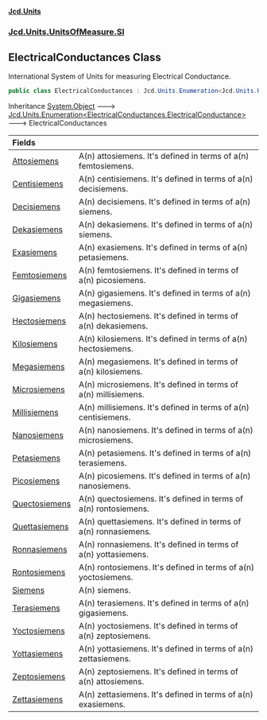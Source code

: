 #### [Jcd.Units](index.md 'index')
### [Jcd.Units.UnitsOfMeasure.SI](Jcd.Units.UnitsOfMeasure.SI.md 'Jcd.Units.UnitsOfMeasure.SI')

## ElectricalConductances Class

International System of Units for measuring Electrical Conductance.

```csharp
public class ElectricalConductances : Jcd.Units.Enumeration<Jcd.Units.UnitsOfMeasure.SI.ElectricalConductances, Jcd.Units.UnitTypes.ElectricalConductance>
```

Inheritance [System.Object](https://docs.microsoft.com/en-us/dotnet/api/System.Object 'System.Object') &#129106; [Jcd.Units.Enumeration&lt;](Jcd.Units.Enumeration_TEnumeration,T_.md 'Jcd.Units.Enumeration<TEnumeration,T>')[ElectricalConductances](Jcd.Units.UnitsOfMeasure.SI.ElectricalConductances.md 'Jcd.Units.UnitsOfMeasure.SI.ElectricalConductances')[,](Jcd.Units.Enumeration_TEnumeration,T_.md 'Jcd.Units.Enumeration<TEnumeration,T>')[ElectricalConductance](Jcd.Units.UnitTypes.ElectricalConductance.md 'Jcd.Units.UnitTypes.ElectricalConductance')[&gt;](Jcd.Units.Enumeration_TEnumeration,T_.md 'Jcd.Units.Enumeration<TEnumeration,T>') &#129106; ElectricalConductances

| Fields | |
| :--- | :--- |
| [Attosiemens](Jcd.Units.UnitsOfMeasure.SI.ElectricalConductances.Attosiemens.md 'Jcd.Units.UnitsOfMeasure.SI.ElectricalConductances.Attosiemens') | A(n) attosiemens. It's defined in terms of a(n) femtosiemens. |
| [Centisiemens](Jcd.Units.UnitsOfMeasure.SI.ElectricalConductances.Centisiemens.md 'Jcd.Units.UnitsOfMeasure.SI.ElectricalConductances.Centisiemens') | A(n) centisiemens. It's defined in terms of a(n) decisiemens. |
| [Decisiemens](Jcd.Units.UnitsOfMeasure.SI.ElectricalConductances.Decisiemens.md 'Jcd.Units.UnitsOfMeasure.SI.ElectricalConductances.Decisiemens') | A(n) decisiemens. It's defined in terms of a(n) siemens. |
| [Dekasiemens](Jcd.Units.UnitsOfMeasure.SI.ElectricalConductances.Dekasiemens.md 'Jcd.Units.UnitsOfMeasure.SI.ElectricalConductances.Dekasiemens') | A(n) dekasiemens. It's defined in terms of a(n) siemens. |
| [Exasiemens](Jcd.Units.UnitsOfMeasure.SI.ElectricalConductances.Exasiemens.md 'Jcd.Units.UnitsOfMeasure.SI.ElectricalConductances.Exasiemens') | A(n) exasiemens. It's defined in terms of a(n) petasiemens. |
| [Femtosiemens](Jcd.Units.UnitsOfMeasure.SI.ElectricalConductances.Femtosiemens.md 'Jcd.Units.UnitsOfMeasure.SI.ElectricalConductances.Femtosiemens') | A(n) femtosiemens. It's defined in terms of a(n) picosiemens. |
| [Gigasiemens](Jcd.Units.UnitsOfMeasure.SI.ElectricalConductances.Gigasiemens.md 'Jcd.Units.UnitsOfMeasure.SI.ElectricalConductances.Gigasiemens') | A(n) gigasiemens. It's defined in terms of a(n) megasiemens. |
| [Hectosiemens](Jcd.Units.UnitsOfMeasure.SI.ElectricalConductances.Hectosiemens.md 'Jcd.Units.UnitsOfMeasure.SI.ElectricalConductances.Hectosiemens') | A(n) hectosiemens. It's defined in terms of a(n) dekasiemens. |
| [Kilosiemens](Jcd.Units.UnitsOfMeasure.SI.ElectricalConductances.Kilosiemens.md 'Jcd.Units.UnitsOfMeasure.SI.ElectricalConductances.Kilosiemens') | A(n) kilosiemens. It's defined in terms of a(n) hectosiemens. |
| [Megasiemens](Jcd.Units.UnitsOfMeasure.SI.ElectricalConductances.Megasiemens.md 'Jcd.Units.UnitsOfMeasure.SI.ElectricalConductances.Megasiemens') | A(n) megasiemens. It's defined in terms of a(n) kilosiemens. |
| [Microsiemens](Jcd.Units.UnitsOfMeasure.SI.ElectricalConductances.Microsiemens.md 'Jcd.Units.UnitsOfMeasure.SI.ElectricalConductances.Microsiemens') | A(n) microsiemens. It's defined in terms of a(n) millisiemens. |
| [Millisiemens](Jcd.Units.UnitsOfMeasure.SI.ElectricalConductances.Millisiemens.md 'Jcd.Units.UnitsOfMeasure.SI.ElectricalConductances.Millisiemens') | A(n) millisiemens. It's defined in terms of a(n) centisiemens. |
| [Nanosiemens](Jcd.Units.UnitsOfMeasure.SI.ElectricalConductances.Nanosiemens.md 'Jcd.Units.UnitsOfMeasure.SI.ElectricalConductances.Nanosiemens') | A(n) nanosiemens. It's defined in terms of a(n) microsiemens. |
| [Petasiemens](Jcd.Units.UnitsOfMeasure.SI.ElectricalConductances.Petasiemens.md 'Jcd.Units.UnitsOfMeasure.SI.ElectricalConductances.Petasiemens') | A(n) petasiemens. It's defined in terms of a(n) terasiemens. |
| [Picosiemens](Jcd.Units.UnitsOfMeasure.SI.ElectricalConductances.Picosiemens.md 'Jcd.Units.UnitsOfMeasure.SI.ElectricalConductances.Picosiemens') | A(n) picosiemens. It's defined in terms of a(n) nanosiemens. |
| [Quectosiemens](Jcd.Units.UnitsOfMeasure.SI.ElectricalConductances.Quectosiemens.md 'Jcd.Units.UnitsOfMeasure.SI.ElectricalConductances.Quectosiemens') | A(n) quectosiemens. It's defined in terms of a(n) rontosiemens. |
| [Quettasiemens](Jcd.Units.UnitsOfMeasure.SI.ElectricalConductances.Quettasiemens.md 'Jcd.Units.UnitsOfMeasure.SI.ElectricalConductances.Quettasiemens') | A(n) quettasiemens. It's defined in terms of a(n) ronnasiemens. |
| [Ronnasiemens](Jcd.Units.UnitsOfMeasure.SI.ElectricalConductances.Ronnasiemens.md 'Jcd.Units.UnitsOfMeasure.SI.ElectricalConductances.Ronnasiemens') | A(n) ronnasiemens. It's defined in terms of a(n) yottasiemens. |
| [Rontosiemens](Jcd.Units.UnitsOfMeasure.SI.ElectricalConductances.Rontosiemens.md 'Jcd.Units.UnitsOfMeasure.SI.ElectricalConductances.Rontosiemens') | A(n) rontosiemens. It's defined in terms of a(n) yoctosiemens. |
| [Siemens](Jcd.Units.UnitsOfMeasure.SI.ElectricalConductances.Siemens.md 'Jcd.Units.UnitsOfMeasure.SI.ElectricalConductances.Siemens') | A(n) siemens. |
| [Terasiemens](Jcd.Units.UnitsOfMeasure.SI.ElectricalConductances.Terasiemens.md 'Jcd.Units.UnitsOfMeasure.SI.ElectricalConductances.Terasiemens') | A(n) terasiemens. It's defined in terms of a(n) gigasiemens. |
| [Yoctosiemens](Jcd.Units.UnitsOfMeasure.SI.ElectricalConductances.Yoctosiemens.md 'Jcd.Units.UnitsOfMeasure.SI.ElectricalConductances.Yoctosiemens') | A(n) yoctosiemens. It's defined in terms of a(n) zeptosiemens. |
| [Yottasiemens](Jcd.Units.UnitsOfMeasure.SI.ElectricalConductances.Yottasiemens.md 'Jcd.Units.UnitsOfMeasure.SI.ElectricalConductances.Yottasiemens') | A(n) yottasiemens. It's defined in terms of a(n) zettasiemens. |
| [Zeptosiemens](Jcd.Units.UnitsOfMeasure.SI.ElectricalConductances.Zeptosiemens.md 'Jcd.Units.UnitsOfMeasure.SI.ElectricalConductances.Zeptosiemens') | A(n) zeptosiemens. It's defined in terms of a(n) attosiemens. |
| [Zettasiemens](Jcd.Units.UnitsOfMeasure.SI.ElectricalConductances.Zettasiemens.md 'Jcd.Units.UnitsOfMeasure.SI.ElectricalConductances.Zettasiemens') | A(n) zettasiemens. It's defined in terms of a(n) exasiemens. |

